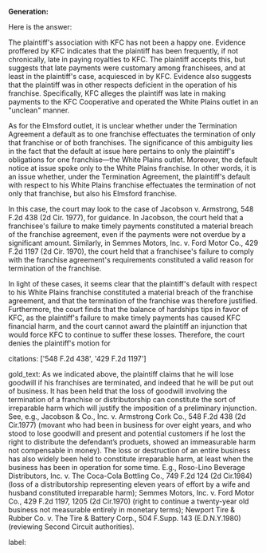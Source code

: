 **Generation:**

 Here is the answer:

<answer>
The plaintiff's association with KFC has not been a happy one. Evidence proffered by KFC indicates that the plaintiff has been frequently, if not chronically, late in paying royalties to KFC. The plaintiff accepts this, but suggests that late payments were customary among franchisees, and at least in the plaintiff's case, acquiesced in by KFC. Evidence also suggests that the plaintiff was in other respects deficient in the operation of his franchise. Specifically, KFC alleges the plaintiff was late in making payments to the KFC Cooperative and operated the White Plains outlet in an "unclean" manner.

As for the Elmsford outlet, it is unclear whether under the Termination Agreement a default as to one franchise effectuates the termination of only that franchise or of both franchises. The significance of this ambiguity lies in the fact that the default at issue here pertains to only the plaintiff's obligations for one franchise—the White Plains outlet. Moreover, the default notice at issue spoke only to the White Plains franchise. In other words, it is an issue whether, under the Termination Agreement, the plaintiff's default with respect to his White Plains franchise effectuates the termination of not only that franchise, but also his Elmsford franchise.

In this case, the court may look to the case of Jacobson v. Armstrong, 548 F.2d 438 (2d Cir. 1977), for guidance. In Jacobson, the court held that a franchisee's failure to make timely payments constituted a material breach of the franchise agreement, even if the payments were not overdue by a significant amount. Similarly, in Semmes Motors, Inc. v. Ford Motor Co., 429 F.2d 1197 (2d Cir. 1970), the court held that a franchisee's failure to comply with the franchise agreement's requirements constituted a valid reason for termination of the franchise.

In light of these cases, it seems clear that the plaintiff's default with respect to his White Plains franchise constituted a material breach of the franchise agreement, and that the termination of the franchise was therefore justified. Furthermore, the court finds that the balance of hardships tips in favor of KFC, as the plaintiff's failure to make timely payments has caused KFC financial harm, and the court cannot award the plaintiff an injunction that would force KFC to continue to suffer these losses. Therefore, the court denies the plaintiff's motion for

citations: ['548 F.2d 438', '429 F.2d 1197']

gold_text: As we indicated above, the plaintiff claims that he will lose goodwill if his franchises are terminated, and indeed that he will be put out of business. It has been held that the loss of goodwill involving the termination of a franchise or distributorship can constitute the sort of irreparable harm which will justify the imposition of a preliminary injunction. See, e.g., Jacobson & Co., Inc. v. Armstrong Cork Co., 548 F.2d 438 (2d Cir.1977) (movant who had been in business for over eight years, and who stood to lose goodwill and present and potential customers if he lost the right to distribute the defendant’s produets, showed an immeasurable harm not compensable in money). The loss or destruction of an entire business has also widely been held to constitute irreparable harm, at least when the business has been in operation for some time. E.g., Roso-Lino Beverage Distributors, Inc. v. The Coca-Cola Bottling Co., 749 F.2d 124 (2d Cir.1984) (loss of a distributorship representing eleven years of effort by a wife and husband constituted irreparable harm); Semmes Motors, Inc. v. Ford Motor Co., 429 F.2d 1197, 1205 (2d Cir.1970) (right to continue a twenty-year old business not measurable entirely in monetary terms); Newport Tire & Rubber Co. v. The Tire & Battery Corp., 504 F.Supp. 143 (E.D.N.Y.1980) (reviewing Second Circuit authorities).

label: 